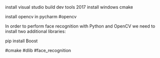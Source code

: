 install visual studio build dev tools 2017
install windows cmake


install opencv in pycharm
#opencv

In order to perform face recognition with Python and OpenCV we need to install two additional libraries:

pip install Boost

#cmake
#dlib
#face_recognition